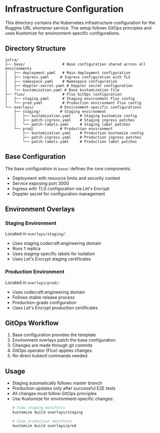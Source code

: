 # Infrastructure Configuration

This directory contains the Kubernetes infrastructure configuration for the Ruggine URL shortener service. The setup follows GitOps principles and uses Kustomize for environment-specific configurations.

## Directory Structure

```
infra/
├── base/                 # Base configuration shared across all environments
│   ├── deployment.yaml   # Main deployment configuration
│   ├── ingress.yaml     # Ingress configuration with TLS
│   ├── namespace.yaml    # Namespace configuration
│   ├── doppler-secret.yaml # Doppler secret configuration
│   └── kustomization.yaml # Base kustomization file
├── flux/                 # Flux GitOps configuration
│   ├── staging.yaml      # Staging environment Flux config
│   └── prod.yaml         # Production environment Flux config
└── overlays/            # Environment-specific configurations
    ├── staging/         # Staging environment
    │   ├── kustomization.yaml    # Staging kustomize config
    │   ├── patch-ingress.yaml    # Staging ingress patches
    │   └── patch-labels.yaml     # Staging label patches
    └── prod/            # Production environment
        ├── kustomization.yaml    # Production kustomize config
        ├── patch-ingress.yaml    # Production ingress patches
        └── patch-labels.yaml     # Production label patches
```

## Base Configuration

The base configuration in `base/` defines the core components:
- Deployment with resource limits and security context
- Service exposing port 3000
- Ingress with TLS configuration via Let's Encrypt
- Doppler secret for configuration management

## Environment Overlays

### Staging Environment
Located in `overlays/staging/`:
- Uses staging.codecraft.engineering domain
- Runs 1 replica
- Uses staging-specific labels for isolation
- Uses Let's Encrypt staging certificates

### Production Environment
Located in `overlays/prod/`:
- Uses codecraft.engineering domain
- Follows stable release process
- Production-grade configuration
- Uses Let's Encrypt production certificates

## GitOps Workflow

1. Base configuration provides the template
2. Environment overlays patch the base configuration
3. Changes are made through git commits
4. GitOps operator (Flux) applies changes
5. No direct kubectl commands needed

## Usage

- Staging automatically follows master branch
- Production updates only after successful E2E tests
- All changes must follow GitOps principles
- Use Kustomize for environment-specific changes:
  ```bash
  # View staging manifests
  kustomize build overlays/staging
  
  # View production manifests
  kustomize build overlays/prod
  ```
